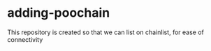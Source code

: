 # adding-poochain
This repository is created so that we can list on chainlist, for ease of connectivity
